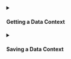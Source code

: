 <details>
<summary>

#### Getting a Data Context

</summary>

**Quickstart Data Context**
- [How to quickly instantiate a Data Context](/docs/guides/setup/configuring_data_contexts/instantiating_data_contexts/how_to_quickly_instantiate_a_data_context)

**Filesystem Data Contexts**
- [How to initialize a filesystem Data Context in Python](/docs/guides/setup/configuring_data_contexts/initializing_data_contexts/how_to_initialize_a_filesystem_data_context_in_python)
- [How to instantiate a specific Filesystem Data Context](/docs/guides/setup/configuring_data_contexts/instantiating_data_contexts/how_to_instantiate_a_specific_filesystem_data_context)

**In-memory Data Contexts**
- [How to instantiate an Ephemeral Data Context](/docs/guides/setup/configuring_data_contexts/instantiating_data_contexts/how_to_explicitly_instantiate_an_ephemeral_data_context)

</details>

<details>
<summary>

#### Saving a Data Context

</summary>

Filesystem and Cloud Data Contexts automatically save any changes as they are made.  The only type of Data Context that does not immediately save changes in a persisting way is the Ephemeral Data Context, which is an in-memory Data Context that will not persist beyond the current Python session.  However, an Ephemeral Data Context can be converted to a Filesystem Data Context if you wish to save its contents for future use.

For more information, please see:
- [How to convert an Ephemeral Data Context to a Filesystem Data Context](/docs/guides/setup/configuring_data_contexts/how_to_convert_an_ephemeral_data_context_to_a_filesystem_data_context)

</details>